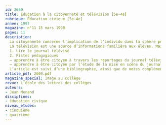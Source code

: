 ```yaml
---
id: 2669
title: Éducation à la citoyenneté et télévision [5e-4e] 
rubrique: Éducation civique [5e-4e]
annee: 1997
magazine: n°11 15 mars 1998
pages: 11
description: 
  La citoyenneté concerne l’implication de l’individu dans la sphère publique, ce qui suppose l’acquisition des bases de la vie en société. En inculquant aux élèves des valeurs communes, l’école devient alors un lieu d’apprentissage de la démocratie. Cet apprentissage peut se faire avec les médias, qui participent à l’acculturation de l’individu – toute relation d’événement est en effet un indicateur de la manière dont une société le perçoit et l’intègre.
  La télévision est une source d’informations familière aux élèves. Mais c’est aussi un flot fascinant d’images, vis-à-vis desquelles il faut prendre du recul. Prendre la télévision comme objet d’étude permet de comprendre et d’analyser la mise en forme et la mise en scène de l’événement. Démythifier la «spectacularisation» de l’actualité participe aussi au développement de l’esprit critique, nécessaire à la citoyenneté…
  1. Lire le journal télévisé
  2. Pistes pédagogiques
  – apprendre à être citoyen à travers les reportages du journal télévisé
  – apprendre à être citoyen par l’étude de la mise en scène du journal
  L’article est suivi d’une bibliographie, ainsi que de notes complémentaires.
article_pdf: 2669.pdf
magazine_special: Image au collège
revue: L’école des lettres des collèges
auteurs:
- Jean Menand
disciplines:
- éducation civique
niveau_etudes:
- cinquième
- quatrième
---
```

